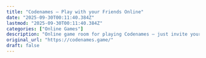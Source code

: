 ```yaml
---
title: "Codenames – Play with your Friends Online"
date: "2025-09-30T00:11:40.384Z"
lastmod: "2025-09-30T00:11:40.384Z"
categories: ["Online Games"]
description: "Online game room for playing Codenames – just invite your friends."
original_url: "https://codenames.game/"
draft: false
---
```

